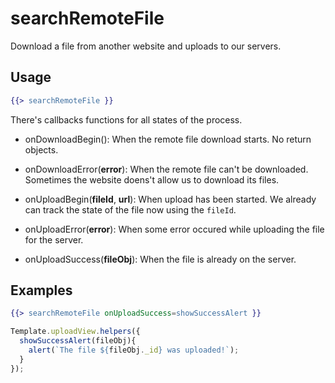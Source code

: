 # searchRemoteFile
Download a file from another website and uploads to our servers.

## Usage
```handlebars
{{> searchRemoteFile }}
```

There's callbacks functions for all states of the process.

- onDownloadBegin(): When the remote file download starts. No return objects.

- onDownloadError(**error**): When the remote file can't be downloaded. Sometimes the website doens't allow us to download its files.

- onUploadBegin(**fileId**, **url**): When upload has been started. We already can track the state of the file now using the `fileId`.

- onUploadError(**error**): When some error occured while uploading the file for the server.

- onUploadSuccess(**fileObj**): When the file is already on the server.

## Examples

```handlebars
{{> searchRemoteFile onUploadSuccess=showSuccessAlert }}
```
```js
Template.uploadView.helpers({
  showSuccessAlert(fileObj){
    alert(`The file ${fileObj._id} was uploaded!`);
  }
});
```
